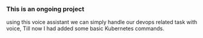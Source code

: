 ### This is an ongoing project
using this voice assistant we can simply handle our devops related task with voice, Till now I had added some basic Kubernetes commands.
